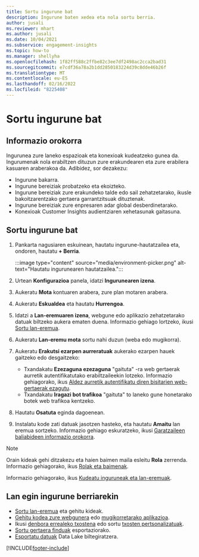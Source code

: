 ```yaml
---
title: Sortu ingurune bat
description: Ingurune baten xedea eta nola sortu berria.
author: jusali
ms.reviewer: mhart
ms.author: jusali
ms.date: 10/04/2021
ms.subservice: engagement-insights
ms.topic: how-to
ms.manager: shellyha
ms.openlocfilehash: 1f82ff588c2ffbe82c3ee7df2498ac2cca2bad31
ms.sourcegitcommit: e7cdf36a78a2b1dd2850183224d39c8dde46b26f
ms.translationtype: MT
ms.contentlocale: eu-ES
ms.lasthandoff: 02/16/2022
ms.locfileid: "8225408"
---
```

# <a name="create-a-new-environment"></a>Sortu ingurune bat 

## <a name="overview"></a>Informazio orokorra

Ingurunea zure laneko espazioak eta konexioak kudeatzeko gunea da. Ingurumenak nola erabiltzen dituzun zure erakundearen eta zure erabilera kasuaren araberakoa da. Adibidez, sor dezakezu:

- Ingurune bakarra.
- Ingurune bereiziak probatzeko eta ekoizteko.
- Ingurune bereiziak zure erakundeko talde edo sail zehatzetarako, ikusle bakoitzarentzako gertaera garrantzitsuak dituztenak.
- Ingurune bereiziak zure enpresaren adar global desberdinetarako.
- Konexioak Customer Insights audientziaren xehetasunak gaitasuna.

## <a name="create-a-new-environment"></a>Sortu ingurune bat

1. Pankarta nagusiaren eskuinean, hautatu ingurune-hautatzailea eta, ondoren, hautatu **+ Berria**.

   :::image type="content" source="media/environment-picker.png" alt-text="Hautatu ingurunearen hautatzailea.":::

1. Urtean **Konfigurazioa** panela, idatzi **Ingurunearen izena**.

1. Aukeratu **Mota** kontuaren arabera, zure plan motaren arabera.

1. Aukeratu **Eskualdea** eta hautatu **Hurrengoa**. 

1. Idatzi a **Lan-eremuaren izena**, webgune edo aplikazio zehatzetarako datuak biltzeko aukera ematen duena. Informazio gehiago lortzeko, ikusi [Sortu lan-eremua](create-workspace.md).

1. Aukeratu **Lan-eremu mota** sortu nahi duzun (weba edo mugikorra). 

1. Aukeratu **Erakutsi ezarpen aurreratuak** aukerako ezarpen hauek gaitzeko edo desgaitzeko:

   - Txandakatu **Ezezaguna ezezaguna** "gaituta" -ra web gertaerak aurretik autentifikatutako erabiltzaileekin lotzeko. Informazio gehiagorako, ikus [Aldez aurretik autentifikatu diren bisitarien web-gertaerak ezagutu](unknown-to-known.md).
   - Txandakatu **Iragazi bot trafikoa** "gaituta" to laneko gune honetarako botek web trafikoa kentzeko. 

1. Hautatu **Osatuta** eginda dagoenean. 

1. Instalatu kode zati datuak jasotzen hasteko, eta hautatu **Amaitu** lan eremua sortzeko. Informazio gehiago eskuratzeko, ikusi [Garatzaileen baliabideen informazio orokorra](developer-resources.md).

> [!NOTE]
> Orain kideak gehi ditzakezu eta haien baimen maila esleitu **Rola** zerrenda. Informazio gehiagorako, ikus [Rolak eta baimenak](user-roles.md). 

Informazio gehiagorako, ikus [Kudeatu inguruneak eta lan-eremuak](manage-environments-workspaces.md).

## <a name="work-with-your-new-environment"></a>Lan egin ingurune berriarekin

- [Sortu lan-eremua](../engagement-insights/create-workspace.md) eta gehitu kideak.
- [Gehitu kodea zure webgunera](../engagement-insights/instrument-website.md) edo [mugikorretarako aplikazioa](../engagement-insights/developer-resources.md#capture-events-from-mobile-apps).
- Ikusi [denbora errealeko txostena](../engagement-insights/view-reports.md) edo sortu [txosten pertsonalizatuak](../engagement-insights/custom-reports.md).
- [Sortu gertaera finduak](../engagement-insights/refined-events.md) esportaziorako.
- [Esportatu datuak](../engagement-insights/export-events.md) Data Lake biltegiratzera.

[!INCLUDE[footer-include](../includes/footer-banner.md)]
